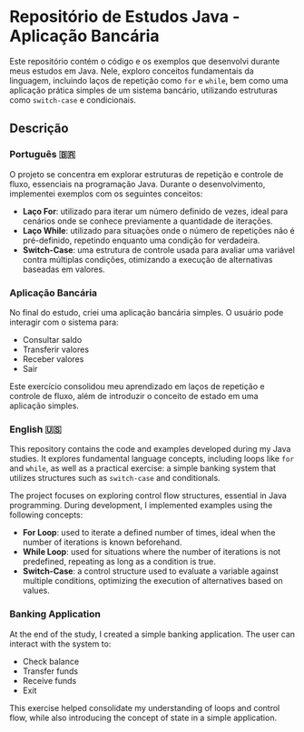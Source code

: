 # Repositório de Estudos Java - Aplicação Bancária

Este repositório contém o código e os exemplos que desenvolvi durante meus estudos em Java. Nele, exploro conceitos fundamentais da linguagem, incluindo laços de repetição como `for` e `while`, bem como uma aplicação prática simples de um sistema bancário, utilizando estruturas como `switch-case` e condicionais.

## Descrição

### Português 🇧🇷
O projeto se concentra em explorar estruturas de repetição e controle de fluxo, essenciais na programação Java. Durante o desenvolvimento, implementei exemplos com os seguintes conceitos:

- **Laço For**: utilizado para iterar um número definido de vezes, ideal para cenários onde se conhece previamente a quantidade de iterações.
- **Laço While**: utilizado para situações onde o número de repetições não é pré-definido, repetindo enquanto uma condição for verdadeira.
- **Switch-Case**: uma estrutura de controle usada para avaliar uma variável contra múltiplas condições, otimizando a execução de alternativas baseadas em valores.

### Aplicação Bancária
No final do estudo, criei uma aplicação bancária simples. O usuário pode interagir com o sistema para:

- Consultar saldo
- Transferir valores
- Receber valores
- Sair

Este exercício consolidou meu aprendizado em laços de repetição e controle de fluxo, além de introduzir o conceito de estado em uma aplicação simples.

### English 🇺🇸
This repository contains the code and examples developed during my Java studies. It explores fundamental language concepts, including loops like `for` and `while`, as well as a practical exercise: a simple banking system that utilizes structures such as `switch-case` and conditionals.

The project focuses on exploring control flow structures, essential in Java programming. During development, I implemented examples using the following concepts:

- **For Loop**: used to iterate a defined number of times, ideal when the number of iterations is known beforehand.
- **While Loop**: used for situations where the number of iterations is not predefined, repeating as long as a condition is true.
- **Switch-Case**: a control structure used to evaluate a variable against multiple conditions, optimizing the execution of alternatives based on values.

### Banking Application
At the end of the study, I created a simple banking application. The user can interact with the system to:

- Check balance
- Transfer funds
- Receive funds
- Exit

This exercise helped consolidate my understanding of loops and control flow, while also introducing the concept of state in a simple application.

